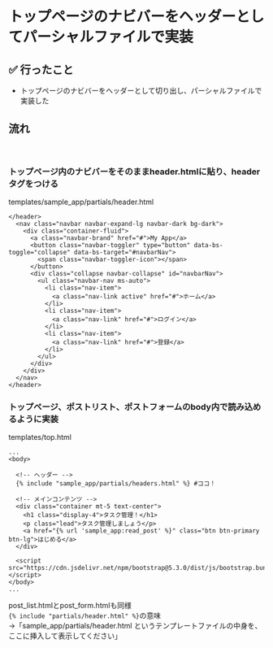 # トップページのナビバーをヘッダーとしてパーシャルファイルで実装

## ✅ 行ったこと

- トップページのナビバーをヘッダーとして切り出し、パーシャルファイルで実装した

## 流れ
<br>

### トップページ内のナビバーをそのままheader.htmlに貼り、headerタグをつける
templates/sample_app/partials/header.html
```
</header>
  <nav class="navbar navbar-expand-lg navbar-dark bg-dark">
    <div class="container-fluid">
      <a class="navbar-brand" href="#">My App</a>
      <button class="navbar-toggler" type="button" data-bs-toggle="collapse" data-bs-target="#navbarNav">
        <span class="navbar-toggler-icon"></span>
      </button>
      <div class="collapse navbar-collapse" id="navbarNav">
        <ul class="navbar-nav ms-auto">
          <li class="nav-item">
            <a class="nav-link active" href="#">ホーム</a>
          </li>
          <li class="nav-item">
            <a class="nav-link" href="#">ログイン</a>
          </li>
          <li class="nav-item">
            <a class="nav-link" href="#">登録</a>
          </li>
        </ul>
      </div>
    </div>
  </nav>
</header>
```

### トップページ、ポストリスト、ポストフォームのbody内で読み込めるように実装
templates/top.html
```
...
<body>

  <!-- ヘッダー -->
  {% include "sample_app/partials/headers.html" %} #ココ！

  <!-- メインコンテンツ -->
  <div class="container mt-5 text-center">
    <h1 class="display-4">タスク管理！</h1>
    <p class="lead">タスク管理しましょう</p>
    <a href="{% url 'sample_app:read_post' %}" class="btn btn-primary btn-lg">はじめる</a>
  </div>

  <script src="https://cdn.jsdelivr.net/npm/bootstrap@5.3.0/dist/js/bootstrap.bundle.min.js"></script>
</body>
...
```
post_list.htmlとpost_form.htmlも同様<br>
`{% include "partials/header.html" %}`の意味<br>
→「sample_app/partials/header.html というテンプレートファイルの中身を、ここに挿入して表示してください」
